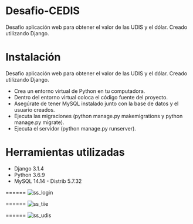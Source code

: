# Desafio-CEDIS
Desafío aplicación web para obtener el valor de las UDIS y el dólar. Creado utilizando Django.

# Instalación
Desafío aplicación web para obtener el valor de las UDIS y el dólar. Creado utilizando Django.
  - Crea un entorno virtual de Python en tu computadora.
  - Dentro del entorno virtual coloca el código fuente del proyecto.
  - Asegúrate de tener MySQL instalado junto con la base de datos y el usuario creados.
  - Ejecuta las migraciones (python manage.py makemigrations y python manage.py migrate).
  - Ejecuta el servidor (python manage.py runserver).

# Herramientas utilizadas
  - Django 3.1.4
  - Python 3.6.9
  - MySQL  14.14 - Distrib 5.7.32

======
![ss_login](https://user-images.githubusercontent.com/63806229/102242915-3217de00-3ec0-11eb-870c-44c57657b32f.png)


======
![ss_tiie](https://user-images.githubusercontent.com/63806229/102243001-4e1b7f80-3ec0-11eb-8ca5-5e610d94083b.png)


======
![ss_udis](https://user-images.githubusercontent.com/63806229/102243044-55db2400-3ec0-11eb-8c29-85a78e78be12.png)

